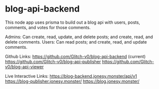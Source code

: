 # blog-api-backend

This node app uses prisma to build out a blog api with users, posts, comments, and votes for those comments.

Admins: Can create, read, update, and delete posts; and create, read, and delete comments.
Users: Can read posts; and create, read, and update comments.

Github Links:
https://github.com/Glitch-v0/blog-api-backend (current)
https://github.com/Glitch-v0/blog-api-publisher
https://github.com/Glitch-v0/blog-api-viewer

Live Interactive Links:
https://blog-backend.jonesy.monster/api/v1
https://blog-publisher.jonesy.monster/
https://blog.jonesy.monster/

